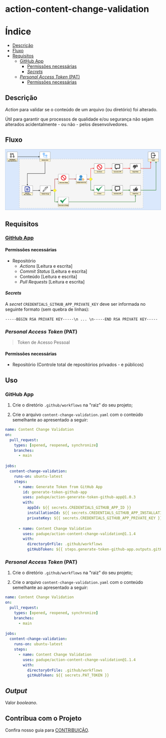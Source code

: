 # action-content-change-validation

# Índice

- [Descrição](#descrição)
- [Fluxo](#fluxo)
- [Requisitos](#requisitos)
  - [GitHub App](#github-app)
    - [Permissões necessárias](#permissões-necessárias)
    - [_Secrets_](#secrets)
  - [_Personal Access Token_ (PAT)](#personal-access-token-pat)
    - [Permissões necessárias](#permissc3b5es-necessc3a1rias-1)

## Descrição

_Action_ para validar se o conteúdo de um arquivo (ou diretório) foi alterado.

Útil para garantir que processos de qualidade e/ou segurança não sejam alterados acidentalmente - ou não - pelos desenvolvedores.

## Fluxo

![](./assets/flow.png)

## Requisitos

### [GitHub App](https://docs.github.com/en/apps)

#### Permissões necessárias

- Repositório
  - _Actions_ [Leitura e escrita]
  - _Commit Status_ [Leitura e escrita]
  - Conteúdo [Leitura e escrita]
  - _Pull Requests_ [Leitura e escrita]

#### _Secrets_

A _secret_ `CREDENTIALS_GITHUB_APP_PRIVATE_KEY` deve ser informada no seguinte formato (sem quebra de linhas):

`-----BEGIN RSA PRIVATE KEY-----\n ... \n-----END RSA PRIVATE KEY-----`

### _Personal Access Token_ (PAT)
> Token de Acesso Pessoal

#### Permissões necessárias

- Repositório (Controle total de repositórios privados - e públicos)

## Uso

### GitHub App

1. Crie o diretório `.github/workflows` na "raiz" do seu projeto;

2. Crie o arquivo `content-change-validation.yaml` com o conteúdo semelhante ao apresentado a seguir:

```yaml
name: Content Change Validation
on:
  pull_request:
    types: [opened, reopened, synchronize]
    branches:
      - main

jobs:
  content-change-validation:
    runs-on: ubuntu-latest
    steps:
      - name: Generate Token from GitHub App
        id: generate-token-github-app
        uses: padupe/action-generate-token-github-app@1.0.3
        with:
          appId: ${{ secrets.CREDENTIALS_GITHUB_APP_ID }}
          installationId: ${{ secrets.CREDENTIALS_GITHUB_APP_INSTALLATION_ID }}
          privateKey: ${{ secrets.CREDENTIALS_GITHUB_APP_PRIVATE_KEY }}

      - name: Content Change Validation
        uses: padupe/action-content-change-validation@1.1.4
        with:
          directoryOrFile: .github/workflows
          gitHubToken: ${{ steps.generate-token-github-app.outputs.gitHubToken }}
```

### _Personal Access Token_ (PAT)

1. Crie o diretório `.github/workflows` na "raiz" do seu projeto;

2. Crie o arquivo `content-change-validation.yaml` com o conteúdo semelhante ao apresentado a seguir:

```yaml
name: Content Change Validation
on:
  pull_request:
    types: [opened, reopened, synchronize]
    branches:
      - main

jobs:
  content-change-validation:
    runs-on: ubuntu-latest
    steps:
      - name: Content Change Validation
        uses: padupe/action-content-change-validation@1.1.4
        with:
          directoryOrFile: .github/workflows
          gitHubToken: ${{ secrets.PAT_TOKEN }}
```

## _Output_

Valor _booleano_.

## Contribua com o Projeto

Confira nosso guia para [CONTRIBUIÇÃO](./CONTRIBUTING.pt-BR.md).
